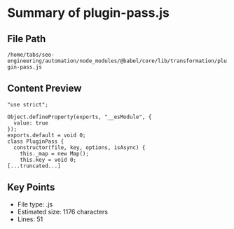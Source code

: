 # Summary of plugin-pass.js
  
## File Path
`/home/tabs/seo-engineering/automation/node_modules/@babel/core/lib/transformation/plugin-pass.js`

## Content Preview
```
"use strict";

Object.defineProperty(exports, "__esModule", {
  value: true
});
exports.default = void 0;
class PluginPass {
  constructor(file, key, options, isAsync) {
    this._map = new Map();
    this.key = void 0;
[...truncated...]
```

## Key Points
- File type: .js
- Estimated size: 1176 characters
- Lines: 51
